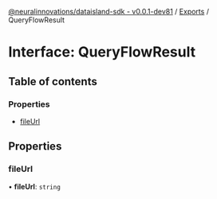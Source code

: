 [@neuralinnovations/dataisland-sdk - v0.0.1-dev81](../../README.md) / [Exports](../modules.md) / QueryFlowResult

# Interface: QueryFlowResult

## Table of contents

### Properties

- [fileUrl](QueryFlowResult.md#fileurl)

## Properties

### fileUrl

• **fileUrl**: `string`
